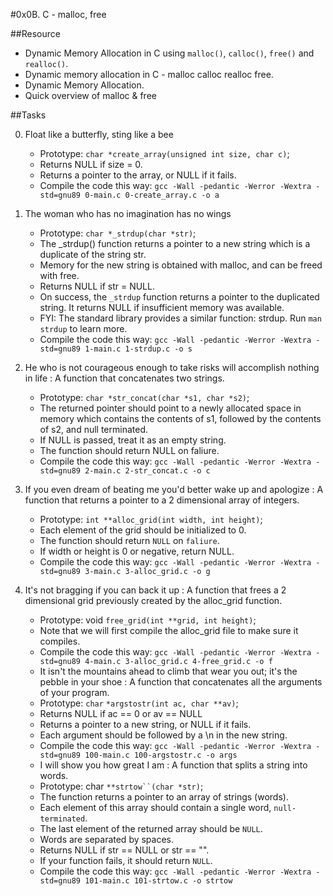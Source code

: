#0x0B. C - malloc, free


##Resource

- Dynamic Memory Allocation in C using `malloc()`, `calloc()`, `free()` and `realloc()`.
- Dynamic memory allocation in C - malloc calloc realloc free.
- Dynamic Memory Allocation.
- Quick overview of malloc & free



##Tasks



0. Float like a butterfly, sting like a bee

    - Prototype: `char *create_array(unsigned int size, char c)`;
    - Returns NULL if size = 0.
    - Returns a pointer to the array, or NULL if it fails.
    - Compile the code this way: `gcc -Wall -pedantic -Werror -Wextra -std=gnu89 0-main.c 0-create_array.c -o a`

1. The woman who has no imagination has no wings

    - Prototype: `char *_strdup(char *str)`;
    - The _strdup() function returns a pointer to a new string which is a duplicate of the string str.
    - Memory for the new string is obtained with malloc, and can be freed with free.
    - Returns NULL if str = NULL.
    - On success, the `_strdup` function returns a pointer to the duplicated string. It returns NULL if insufficient memory was available.
    - FYI: The standard library provides a similar function: strdup. Run `man strdup` to learn more.
    - Compile the code this way: `gcc -Wall -pedantic -Werror -Wextra -std=gnu89 1-main.c 1-strdup.c -o s`

2. He who is not courageous enough to take risks will accomplish nothing in life : A function that concatenates two strings.

    - Prototype: `char *str_concat(char *s1, char *s2)`;
    - The returned pointer should point to a newly allocated space in memory which contains the contents of s1, followed by the contents of s2, and null terminated.
    - If NULL is passed, treat it as an empty string.
    - The function should return NULL on faliure.
    - Compile the code this way: `gcc -Wall -pedantic -Werror -Wextra -std=gnu89 2-main.c 2-str_concat.c -o c`

3. If you even dream of beating me you'd better wake up and apologize : A function that returns a pointer to a 2 dimensional array of integers.

   - Prototype: `int **alloc_grid(int width, int height)`;
   - Each element of the grid should be initialized to 0.
   - The function should return `NULL` on `faliure`.
   - If width or height is 0 or negative, return NULL.
   - Compile the code this way: `gcc -Wall -pedantic -Werror -Wextra -std=gnu89 3-main.c 3-alloc_grid.c -o g`

4. It's not bragging if you can back it up : A function that frees a 2 dimensional grid previously created by the alloc_grid function.

   - Prototype: void `free_grid(int **grid, int height)`;
   - Note that we will first compile the alloc_grid file to make sure it compiles.
   - Compile the code this way: `gcc -Wall -pedantic -Werror -Wextra -std=gnu89 4-main.c 3-alloc_grid.c 4-free_grid.c -o f`
   - It isn't the mountains ahead to climb that wear you out; it's the pebble in your shoe : A function that concatenates all the arguments of your program.
   - Prototype: `char` `*argstostr(int ac, char **av)`;
   - Returns NULL if ac == 0 or av == NULL
   - Returns a pointer to a new string, or NULL if it fails.
   - Each argument should be followed by a \n in the new string.
   - Compile the code this way: `gcc -Wall -pedantic -Werror -Wextra -std=gnu89 100-main.c 100-argstostr.c -o args`
   - I will show you how great I am : A function that splits a string into words.
   - Prototype: char `**strtow``(char *str)`;
   - The function returns a pointer to an array of strings (words).
   - Each element of this array should contain a single word, `null-terminated`.
   - The last element of the returned array should be `NULL`.
   - Words are separated by spaces.
   - Returns NULL if str == NULL or str == "".
   - If your function fails, it should return `NULL`.
   - Compile the code this way: `gcc -Wall -pedantic -Werror -Wextra -std=gnu89 101-main.c 101-strtow.c -o strtow`
